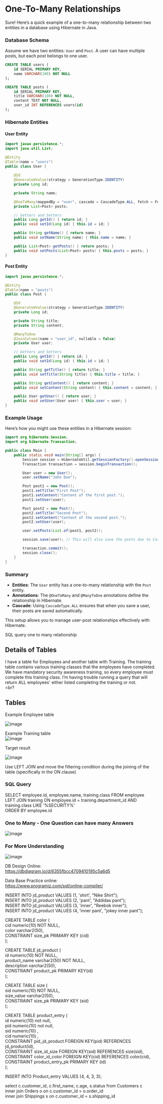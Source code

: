 # One-To-Many Relationships

Sure! Here’s a quick example of a one-to-many relationship between two entities in a database using Hibernate in Java.

### Database Schema

Assume we have two entities: `User` and `Post`. A user can have multiple posts, but each post belongs to one user.

```sql
CREATE TABLE users (
    id SERIAL PRIMARY KEY,
    name VARCHAR(100) NOT NULL
);

CREATE TABLE posts (
    id SERIAL PRIMARY KEY,
    title VARCHAR(100) NOT NULL,
    content TEXT NOT NULL,
    user_id INT REFERENCES users(id)
);
```

### Hibernate Entities

#### User Entity

```java
import javax.persistence.*;
import java.util.List;

@Entity
@Table(name = "users")
public class User {
    
    @Id
    @GeneratedValue(strategy = GenerationType.IDENTITY)
    private Long id;

    private String name;

    @OneToMany(mappedBy = "user", cascade = CascadeType.ALL, fetch = FetchType.LAZY)
    private List<Post> posts;

    // Getters and Setters
    public Long getId() { return id; }
    public void setId(Long id) { this.id = id; }

    public String getName() { return name; }
    public void setName(String name) { this.name = name; }

    public List<Post> getPosts() { return posts; }
    public void setPosts(List<Post> posts) { this.posts = posts; }
}
```

#### Post Entity

```java
import javax.persistence.*;

@Entity
@Table(name = "posts")
public class Post {

    @Id
    @GeneratedValue(strategy = GenerationType.IDENTITY)
    private Long id;

    private String title;
    private String content;

    @ManyToOne
    @JoinColumn(name = "user_id", nullable = false)
    private User user;

    // Getters and Setters
    public Long getId() { return id; }
    public void setId(Long id) { this.id = id; }

    public String getTitle() { return title; }
    public void setTitle(String title) { this.title = title; }

    public String getContent() { return content; }
    public void setContent(String content) { this.content = content; }

    public User getUser() { return user; }
    public void setUser(User user) { this.user = user; }
}
```

### Example Usage

Here’s how you might use these entities in a Hibernate session:

```java
import org.hibernate.Session;
import org.hibernate.Transaction;

public class Main {
    public static void main(String[] args) {
        Session session = HibernateUtil.getSessionFactory().openSession();
        Transaction transaction = session.beginTransaction();

        User user = new User();
        user.setName("John Doe");

        Post post1 = new Post();
        post1.setTitle("First Post");
        post1.setContent("Content of the first post.");
        post1.setUser(user);

        Post post2 = new Post();
        post2.setTitle("Second Post");
        post2.setContent("Content of the second post.");
        post2.setUser(user);

        user.setPosts(List.of(post1, post2));

        session.save(user); // This will also save the posts due to CascadeType.ALL

        transaction.commit();
        session.close();
    }
}
```

### Summary

- **Entities**: The `User` entity has a one-to-many relationship with the `Post` entity.
- **Annotations**: The `@OneToMany` and `@ManyToOne` annotations define the relationship in Hibernate.
- **Cascade**: Using `CascadeType.ALL` ensures that when you save a user, their posts are saved automatically.

This setup allows you to manage user-post relationships effectively with Hibernate.

SQL query one to many relationship

## Details of Tables

I have a table for Employees and another table with Training. The training table contains various training classes that the employees have completed. 
We have mandatory security awareness training, so every employee must complete this training class. 
I’m having trouble running a query that will return ALL employees' either listed completing the training or not. <br><br?

## Tables

Example Employee table <br>

![image](https://user-images.githubusercontent.com/115500959/196854126-5549b43a-e66d-4449-8200-a5f2b5463fa3.png)


Example Training table <br>
![image](https://user-images.githubusercontent.com/115500959/196855229-5857bf55-bfb1-4343-b550-d2f696e42ef5.png)
 <br>

Target result <br>

![image](https://user-images.githubusercontent.com/115500959/196855309-a8f4202b-7207-4ebb-b2e5-57040ce69132.png)<br>

Use LEFT JOIN and move the filtering condition during the joining of the table (specifically in the ON clause)

### SQL Query

SELECT  employee.id, employee.name, training.class FROM  employee    <br>
        LEFT JOIN training ON employee.id = training.department_id AND training.class LIKE '%SECURITY%' <br>
        ORDER  BY employee.id <br>

### One to Many - One Question can have many Answers
![image](https://user-images.githubusercontent.com/115500959/196873943-1442d031-2bf8-4650-a120-311b0794e005.png)

### For More Understanding
![image](https://user-images.githubusercontent.com/115500959/197506878-7090ac99-94d9-405a-b16a-62091a8856f5.png)

DB Design Online: <br>
https://dbdiagram.io/d/6355fbcc4709410195c5a6d5 <br>

Data Base Practice online: <br>
https://www.programiz.com/sql/online-compiler/ <br>

INSERT INTO jd_product VALUES (1, 'shirt', "Nike Shirt");<br>
INSERT INTO jd_product VALUES (2, 'pant', "Addidas pant");<br>
INSERT INTO jd_product VALUES (3, 'inner', "Reebok inner");<br>
INSERT INTO jd_product VALUES (4, 'inner pant', "jokey inner pant");<br>


CREATE TABLE color ( <br>
  cid numeric(10) NOT NULL,   <br>
  color varchar2(50), <br>
  CONSTRAINT size_pk PRIMARY KEY (cid)<br>
); <br>

CREATE TABLE jd_product ( <br>
  id numeric(10) NOT NULL,  <br>
  product_name varchar2(50) NOT NULL,  <br>
  description varchar2(50), <br>
  CONSTRAINT product_pk PRIMARY KEY(id) <br>
); <br>
 

CREATE TABLE size ( <br>
  sid numeric(10) NOT NULL,   <br>
  size_value varchar2(50), <br>
  CONSTRAINT size_pk PRIMARY KEY (sid) <br>
); <br>

CREATE TABLE product_entry ( <br>
  id numeric(10) not null, <br>
  pid numeric(10) not null, <br>
  sid numeric(10) , <br>
  cid numeric(10) , <br>
  CONSTRAINT pid_jd_product FOREIGN KEY(pid) REFERENCES jd_product(id),   <br>
  CONSTRAINT size_id_size FOREIGN KEY(sid) REFERENCES size(sid), <br>
  CONSTRAINT color_id_color FOREIGN KEY(cid) REFERENCES color(cid), <br>
  CONSTRAINT product_entry_pk PRIMARY KEY (id) <br>
);  <br>

INSERT INTO Product_entry VALUES (4, 4, 3, 3); <br>



select c.customer_id, c.first_name, c.age, s.status from Customers c <br>
	inner join Orders o on c.customer_id = o.order_id <br>
    inner join Shippings s on c.customer_id = s.shipping_id <br>
	
